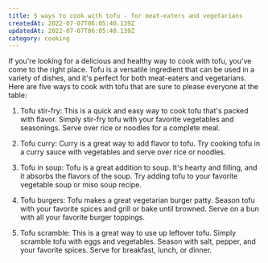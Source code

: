 ```yaml
---
title: 5 ways to cook with tofu - for meat-eaters and vegetarians
createdAt: 2022-07-07T06:05:40.139Z
updatedAt: 2022-07-07T06:05:40.139Z
category: cooking
---
```


If you're looking for a delicious and healthy way to cook with tofu, you've come to the right place. Tofu is a versatile ingredient that can be used in a variety of dishes, and it's perfect for both meat-eaters and vegetarians. Here are five ways to cook with tofu that are sure to please everyone at the table:

1. Tofu stir-fry: This is a quick and easy way to cook tofu that's packed with flavor. Simply stir-fry tofu with your favorite vegetables and seasonings. Serve over rice or noodles for a complete meal.

2. Tofu curry: Curry is a great way to add flavor to tofu. Try cooking tofu in a curry sauce with vegetables and serve over rice or noodles.

3. Tofu in soup: Tofu is a great addition to soup. It's hearty and filling, and it absorbs the flavors of the soup. Try adding tofu to your favorite vegetable soup or miso soup recipe.

4. Tofu burgers: Tofu makes a great vegetarian burger patty. Season tofu with your favorite spices and grill or bake until browned. Serve on a bun with all your favorite burger toppings.

5. Tofu scramble: This is a great way to use up leftover tofu. Simply scramble tofu with eggs and vegetables. Season with salt, pepper, and your favorite spices. Serve for breakfast, lunch, or dinner.
